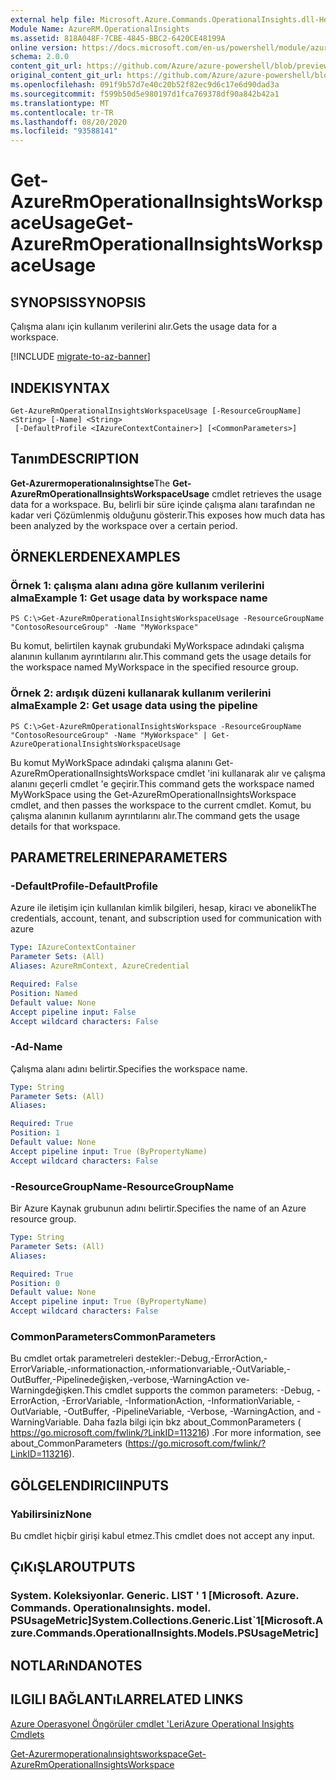 ```yaml
---
external help file: Microsoft.Azure.Commands.OperationalInsights.dll-Help.xml
Module Name: AzureRM.OperationalInsights
ms.assetid: 818A048F-7CBE-4845-BBC2-6420CE48199A
online version: https://docs.microsoft.com/en-us/powershell/module/azurerm.operationalinsights/get-azurermoperationalinsightsworkspaceusage
schema: 2.0.0
content_git_url: https://github.com/Azure/azure-powershell/blob/preview/src/ResourceManager/OperationalInsights/Commands.OperationalInsights/help/Get-AzureRmOperationalInsightsWorkspaceUsage.md
original_content_git_url: https://github.com/Azure/azure-powershell/blob/preview/src/ResourceManager/OperationalInsights/Commands.OperationalInsights/help/Get-AzureRmOperationalInsightsWorkspaceUsage.md
ms.openlocfilehash: 091f9b57d7e40c20b52f82ec9d6c17e6d90dad3a
ms.sourcegitcommit: f599b50d5e980197d1fca769378df90a842b42a1
ms.translationtype: MT
ms.contentlocale: tr-TR
ms.lasthandoff: 08/20/2020
ms.locfileid: "93588141"
---
```

# <span data-ttu-id="469e4-101">Get-AzureRmOperationalInsightsWorkspaceUsage</span><span class="sxs-lookup"><span data-stu-id="469e4-101">Get-AzureRmOperationalInsightsWorkspaceUsage</span></span>

## <span data-ttu-id="469e4-102">SYNOPSIS</span><span class="sxs-lookup"><span data-stu-id="469e4-102">SYNOPSIS</span></span>
<span data-ttu-id="469e4-103">Çalışma alanı için kullanım verilerini alır.</span><span class="sxs-lookup"><span data-stu-id="469e4-103">Gets the usage data for a workspace.</span></span>

[!INCLUDE [migrate-to-az-banner](../../includes/migrate-to-az-banner.md)]

## <span data-ttu-id="469e4-104">INDEKI</span><span class="sxs-lookup"><span data-stu-id="469e4-104">SYNTAX</span></span>

```
Get-AzureRmOperationalInsightsWorkspaceUsage [-ResourceGroupName] <String> [-Name] <String>
 [-DefaultProfile <IAzureContextContainer>] [<CommonParameters>]
```

## <span data-ttu-id="469e4-105">Tanım</span><span class="sxs-lookup"><span data-stu-id="469e4-105">DESCRIPTION</span></span>
<span data-ttu-id="469e4-106">**Get-Azurermoperationalınsightse**</span><span class="sxs-lookup"><span data-stu-id="469e4-106">The **Get-AzureRmOperationalInsightsWorkspaceUsage** cmdlet retrieves the usage data for a workspace.</span></span>
<span data-ttu-id="469e4-107">Bu, belirli bir süre içinde çalışma alanı tarafından ne kadar veri Çözümlenmiş olduğunu gösterir.</span><span class="sxs-lookup"><span data-stu-id="469e4-107">This exposes how much data has been analyzed by the workspace over a certain period.</span></span>

## <span data-ttu-id="469e4-108">ÖRNEKLERDEN</span><span class="sxs-lookup"><span data-stu-id="469e4-108">EXAMPLES</span></span>

### <span data-ttu-id="469e4-109">Örnek 1: çalışma alanı adına göre kullanım verilerini alma</span><span class="sxs-lookup"><span data-stu-id="469e4-109">Example 1: Get usage data by workspace name</span></span>
```
PS C:\>Get-AzureRmOperationalInsightsWorkspaceUsage -ResourceGroupName "ContosoResourceGroup" -Name "MyWorkspace"
```

<span data-ttu-id="469e4-110">Bu komut, belirtilen kaynak grubundaki MyWorkspace adındaki çalışma alanının kullanım ayrıntılarını alır.</span><span class="sxs-lookup"><span data-stu-id="469e4-110">This command gets the usage details for the workspace named MyWorkspace in the specified resource group.</span></span>

### <span data-ttu-id="469e4-111">Örnek 2: ardışık düzeni kullanarak kullanım verilerini alma</span><span class="sxs-lookup"><span data-stu-id="469e4-111">Example 2: Get usage data using the pipeline</span></span>
```
PS C:\>Get-AzureRmOperationalInsightsWorkspace -ResourceGroupName "ContosoResourceGroup" -Name "MyWorkspace" | Get-AzureOperationalInsightsWorkspaceUsage
```

<span data-ttu-id="469e4-112">Bu komut MyWorkSpace adındaki çalışma alanını Get-AzureRmOperationalInsightsWorkspace cmdlet 'ini kullanarak alır ve çalışma alanını geçerli cmdlet 'e geçirir.</span><span class="sxs-lookup"><span data-stu-id="469e4-112">This command gets the workspace named MyWorkSpace using the Get-AzureRmOperationalInsightsWorkspace cmdlet, and then passes the workspace to the current cmdlet.</span></span>
<span data-ttu-id="469e4-113">Komut, bu çalışma alanının kullanım ayrıntılarını alır.</span><span class="sxs-lookup"><span data-stu-id="469e4-113">The command gets the usage details for that workspace.</span></span>

## <span data-ttu-id="469e4-114">PARAMETRELERINE</span><span class="sxs-lookup"><span data-stu-id="469e4-114">PARAMETERS</span></span>

### <span data-ttu-id="469e4-115">-DefaultProfile</span><span class="sxs-lookup"><span data-stu-id="469e4-115">-DefaultProfile</span></span>
<span data-ttu-id="469e4-116">Azure ile iletişim için kullanılan kimlik bilgileri, hesap, kiracı ve abonelik</span><span class="sxs-lookup"><span data-stu-id="469e4-116">The credentials, account, tenant, and subscription used for communication with azure</span></span>

```yaml
Type: IAzureContextContainer
Parameter Sets: (All)
Aliases: AzureRmContext, AzureCredential

Required: False
Position: Named
Default value: None
Accept pipeline input: False
Accept wildcard characters: False
```

### <span data-ttu-id="469e4-117">-Ad</span><span class="sxs-lookup"><span data-stu-id="469e4-117">-Name</span></span>
<span data-ttu-id="469e4-118">Çalışma alanı adını belirtir.</span><span class="sxs-lookup"><span data-stu-id="469e4-118">Specifies the workspace name.</span></span>

```yaml
Type: String
Parameter Sets: (All)
Aliases: 

Required: True
Position: 1
Default value: None
Accept pipeline input: True (ByPropertyName)
Accept wildcard characters: False
```

### <span data-ttu-id="469e4-119">-ResourceGroupName</span><span class="sxs-lookup"><span data-stu-id="469e4-119">-ResourceGroupName</span></span>
<span data-ttu-id="469e4-120">Bir Azure Kaynak grubunun adını belirtir.</span><span class="sxs-lookup"><span data-stu-id="469e4-120">Specifies the name of an Azure resource group.</span></span>

```yaml
Type: String
Parameter Sets: (All)
Aliases: 

Required: True
Position: 0
Default value: None
Accept pipeline input: True (ByPropertyName)
Accept wildcard characters: False
```

### <span data-ttu-id="469e4-121">CommonParameters</span><span class="sxs-lookup"><span data-stu-id="469e4-121">CommonParameters</span></span>
<span data-ttu-id="469e4-122">Bu cmdlet ortak parametreleri destekler:-Debug,-ErrorAction,-ErrorVariable,-ınformationaction,-ınformationvariable,-OutVariable,-OutBuffer,-Pipelinedeğişken,-verbose,-WarningAction ve-Warningdeğişken.</span><span class="sxs-lookup"><span data-stu-id="469e4-122">This cmdlet supports the common parameters: -Debug, -ErrorAction, -ErrorVariable, -InformationAction, -InformationVariable, -OutVariable, -OutBuffer, -PipelineVariable, -Verbose, -WarningAction, and -WarningVariable.</span></span> <span data-ttu-id="469e4-123">Daha fazla bilgi için bkz about_CommonParameters ( https://go.microsoft.com/fwlink/?LinkID=113216) .</span><span class="sxs-lookup"><span data-stu-id="469e4-123">For more information, see about_CommonParameters (https://go.microsoft.com/fwlink/?LinkID=113216).</span></span>

## <span data-ttu-id="469e4-124">GÖLGELENDIRICI</span><span class="sxs-lookup"><span data-stu-id="469e4-124">INPUTS</span></span>

### <span data-ttu-id="469e4-125">Yabilirsiniz</span><span class="sxs-lookup"><span data-stu-id="469e4-125">None</span></span>
<span data-ttu-id="469e4-126">Bu cmdlet hiçbir girişi kabul etmez.</span><span class="sxs-lookup"><span data-stu-id="469e4-126">This cmdlet does not accept any input.</span></span>

## <span data-ttu-id="469e4-127">ÇıKıŞLAR</span><span class="sxs-lookup"><span data-stu-id="469e4-127">OUTPUTS</span></span>

### <span data-ttu-id="469e4-128">System. Koleksiyonlar. Generic. LIST ' 1 [Microsoft. Azure. Commands. Operationalınsights. model. PSUsageMetric]</span><span class="sxs-lookup"><span data-stu-id="469e4-128">System.Collections.Generic.List\`1[Microsoft.Azure.Commands.OperationalInsights.Models.PSUsageMetric]</span></span>

## <span data-ttu-id="469e4-129">NOTLARıNDA</span><span class="sxs-lookup"><span data-stu-id="469e4-129">NOTES</span></span>

## <span data-ttu-id="469e4-130">ILGILI BAĞLANTıLAR</span><span class="sxs-lookup"><span data-stu-id="469e4-130">RELATED LINKS</span></span>

[<span data-ttu-id="469e4-131">Azure Operasyonel Öngörüler cmdlet 'Leri</span><span class="sxs-lookup"><span data-stu-id="469e4-131">Azure Operational Insights Cmdlets</span></span>](./AzureRM.OperationalInsights.md)

[<span data-ttu-id="469e4-132">Get-Azurermoperationalınsightsworkspace</span><span class="sxs-lookup"><span data-stu-id="469e4-132">Get-AzureRmOperationalInsightsWorkspace</span></span>](./Get-AzureRmOperationalInsightsWorkspace.md)


